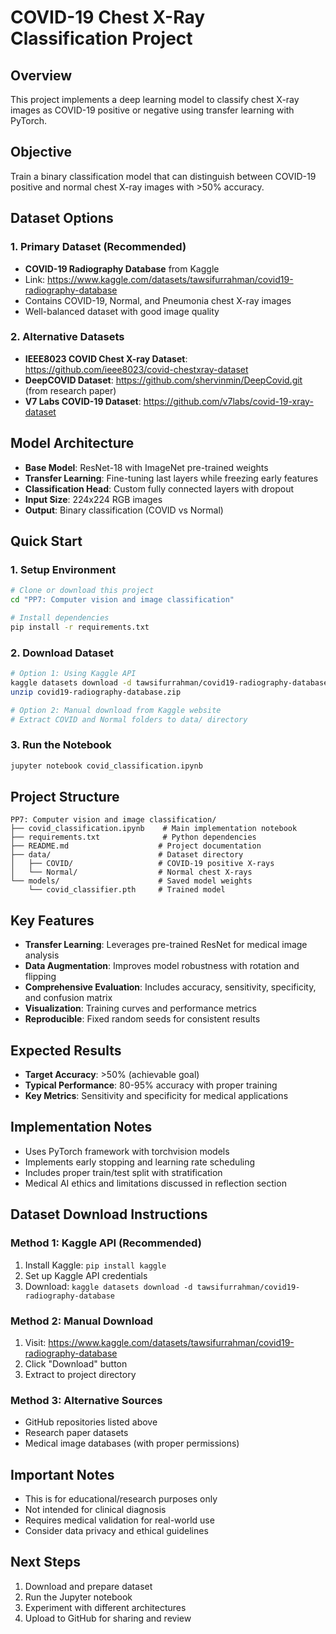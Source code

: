 # COVID-19 Chest X-Ray Classification Project

## Overview
This project implements a deep learning model to classify chest X-ray images as COVID-19 positive or negative using transfer learning with PyTorch.

## Objective
Train a binary classification model that can distinguish between COVID-19 positive and normal chest X-ray images with >50% accuracy.

## Dataset Options

### 1. Primary Dataset (Recommended)
- **COVID-19 Radiography Database** from Kaggle
- Link: https://www.kaggle.com/datasets/tawsifurrahman/covid19-radiography-database
- Contains COVID-19, Normal, and Pneumonia chest X-ray images
- Well-balanced dataset with good image quality

### 2. Alternative Datasets
- **IEEE8023 COVID Chest X-ray Dataset**: https://github.com/ieee8023/covid-chestxray-dataset
- **DeepCOVID Dataset**: https://github.com/shervinmin/DeepCovid.git (from research paper)
- **V7 Labs COVID-19 Dataset**: https://github.com/v7labs/covid-19-xray-dataset

## Model Architecture
- **Base Model**: ResNet-18 with ImageNet pre-trained weights
- **Transfer Learning**: Fine-tuning last layers while freezing early features
- **Classification Head**: Custom fully connected layers with dropout
- **Input Size**: 224x224 RGB images
- **Output**: Binary classification (COVID vs Normal)

## Quick Start

### 1. Setup Environment
```bash
# Clone or download this project
cd "PP7: Computer vision and image classification"

# Install dependencies
pip install -r requirements.txt
```

### 2. Download Dataset
```bash
# Option 1: Using Kaggle API
kaggle datasets download -d tawsifurrahman/covid19-radiography-database
unzip covid19-radiography-database.zip

# Option 2: Manual download from Kaggle website
# Extract COVID and Normal folders to data/ directory
```

### 3. Run the Notebook
```bash
jupyter notebook covid_classification.ipynb
```

## Project Structure
```
PP7: Computer vision and image classification/
├── covid_classification.ipynb    # Main implementation notebook
├── requirements.txt              # Python dependencies
├── README.md                    # Project documentation
├── data/                        # Dataset directory
│   ├── COVID/                   # COVID-19 positive X-rays
│   └── Normal/                  # Normal chest X-rays
└── models/                      # Saved model weights
    └── covid_classifier.pth     # Trained model
```

## Key Features
- **Transfer Learning**: Leverages pre-trained ResNet for medical image analysis
- **Data Augmentation**: Improves model robustness with rotation and flipping
- **Comprehensive Evaluation**: Includes accuracy, sensitivity, specificity, and confusion matrix
- **Visualization**: Training curves and performance metrics
- **Reproducible**: Fixed random seeds for consistent results

## Expected Results
- **Target Accuracy**: >50% (achievable goal)
- **Typical Performance**: 80-95% accuracy with proper training
- **Key Metrics**: Sensitivity and specificity for medical applications

## Implementation Notes
- Uses PyTorch framework with torchvision models
- Implements early stopping and learning rate scheduling
- Includes proper train/test split with stratification
- Medical AI ethics and limitations discussed in reflection section

## Dataset Download Instructions

### Method 1: Kaggle API (Recommended)
1. Install Kaggle: `pip install kaggle`
2. Set up Kaggle API credentials
3. Download: `kaggle datasets download -d tawsifurrahman/covid19-radiography-database`

### Method 2: Manual Download
1. Visit: https://www.kaggle.com/datasets/tawsifurrahman/covid19-radiography-database
2. Click "Download" button
3. Extract to project directory

### Method 3: Alternative Sources
- GitHub repositories listed above
- Research paper datasets
- Medical image databases (with proper permissions)

## Important Notes
- This is for educational/research purposes only
- Not intended for clinical diagnosis
- Requires medical validation for real-world use
- Consider data privacy and ethical guidelines

## Next Steps
1. Download and prepare dataset
2. Run the Jupyter notebook
3. Experiment with different architectures
4. Upload to GitHub for sharing and review